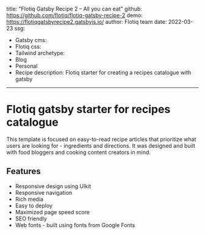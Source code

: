 title: "Flotiq Gatsby Recipe 2 – All you can eat"
github: https://github.com/flotiq/flotiq-gatsby-recipe-2
demo: https://flotiqgatsbyrecipe2.gatsbyjs.io/
author: Flotiq team
date: 2022-03-23
ssg:
  - Gatsby
cms:
  - Flotiq 
css:
  - Tailwind
archetype:
  - Blog
  - Personal
  - Recipe
description: Flotiq starter for creating a recipes catalogue with gatsby
---

# Flotiq gatsby starter for recipes catalogue

This template is focused on easy-to-read recipe articles that prioritize what users are looking for - ingredients and directions. It was designed and built with food bloggers and cooking content creators in mind.

## Features

* Responsive design using UIkit
* Responsive navigation
* Rich media
* Easy to deploy
* Maximized page speed score
* SEO friendly
* Web fonts - built using fonts from Google Fonts 
